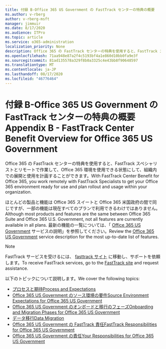 ```yaml
---
title: 付録 B-Office 365 US Government の FastTrack センターの特典の概要
ms.author: v-rberg
author: v-rberg-msft
manager: jimmuir
ms.date: 8/17/2020
ms.audience: ITPro
ms.topic: article
ms.service: o365-administration
localization_priority: None
description: Office 365 の FastTrack センターの特典を使用すると、FastTrack スペシャリストとリモートで作業して、Office 365 環境を使用できる状態にして、組織内での展開と使用を計画することができます。
ms.openlocfilehash: 71aa948e87a2f4c5193bf4a1e860d10bb0fa9e3f
ms.sourcegitcommit: 81ad135578a329f8b0a3325c4e43bb8f90648597
ms.translationtype: MT
ms.contentlocale: ja-JP
ms.lasthandoff: 08/17/2020
ms.locfileid: "46776464"
---
```

# <a name="appendix-b---fasttrack-center-benefit-overview-for-office-365-us-government"></a><span data-ttu-id="f71db-103">付録 B-Office 365 US Government の FastTrack センターの特典の概要</span><span class="sxs-lookup"><span data-stu-id="f71db-103">Appendix B - FastTrack Center Benefit Overview for Office 365 US Government</span></span>

<span data-ttu-id="f71db-104">Office 365 の FastTrack センターの特典を使用すると、FastTrack スペシャリストとリモートで作業して、Office 365 環境を使用できる状態にして、組織内での展開と使用を計画することができます。</span><span class="sxs-lookup"><span data-stu-id="f71db-104">With FastTrack Center Benefit for Office 365, you work remotely with FastTrack Specialists to get your Office 365 environment ready for use and plan rollout and usage within your organization.</span></span> 
  
<span data-ttu-id="f71db-105">ほとんどの製品と機能は Office 365 スイートと Office 365 米国政府の間で同じですが、一部の機能は現在すべてのプランで利用できるわけではありません。</span><span class="sxs-lookup"><span data-stu-id="f71db-105">Although most products and features are the same between Office 365 Suite and Office 365 U.S. Government, not all features are currently available in all plans.</span></span> <span data-ttu-id="f71db-106">最新の機能の一覧については、「 [Office 365 US Government](https://aka.ms/aboutgovcloud) サービスの説明」を参照してください。</span><span class="sxs-lookup"><span data-stu-id="f71db-106">Review the [Office 365 US Government](https://aka.ms/aboutgovcloud) service description for the most up-to-date list of features.</span></span>

> [!NOTE]
> <span data-ttu-id="f71db-107">FastTrack サービスを受けるには、 [fasttrack サイト](https://go.microsoft.com/fwlink/?linkid=780698) に移動し、サポートを依頼します。</span><span class="sxs-lookup"><span data-stu-id="f71db-107">To receive FastTrack services, go to the [FastTrack site](https://go.microsoft.com/fwlink/?linkid=780698) and request assistance.</span></span>  

<span data-ttu-id="f71db-108">以下のトピックについて説明します。</span><span class="sxs-lookup"><span data-stu-id="f71db-108">We cover the following topics:</span></span>
- [<span data-ttu-id="f71db-109">プロセスと期待</span><span class="sxs-lookup"><span data-stu-id="f71db-109">Process and Expectations</span></span>](process-and-expectations.md) 
- [<span data-ttu-id="f71db-110">Office 365 US Government のソース環境の要件</span><span class="sxs-lookup"><span data-stu-id="f71db-110">Source Environment Expectations for Office 365 US Government</span></span>](US-Gov-appendix-source-environment-expectations.md)   
- [<span data-ttu-id="f71db-111">Office 365 US Government のオンボードと移行のフェーズ</span><span class="sxs-lookup"><span data-stu-id="f71db-111">Onboarding and Migration Phases for Office 365 US Government</span></span>](US-Gov-appendix-onboarding-and-migration.md)
- [<span data-ttu-id="f71db-112">データ移行</span><span class="sxs-lookup"><span data-stu-id="f71db-112">Data Migration</span></span>](data-migration.md)    
- [<span data-ttu-id="f71db-113">Office 365 US Government の FastTrack 責任</span><span class="sxs-lookup"><span data-stu-id="f71db-113">FastTrack Responsibilities for Office 365 US Government</span></span>](US-Gov-appendix-fasttrack-responsibilities.md)   
- [<span data-ttu-id="f71db-114">Office 365 US Government の責任</span><span class="sxs-lookup"><span data-stu-id="f71db-114">Your Responsibilities for Office 365 US Government</span></span>](US-Gov-appendix-your-responsibilities.md)    

